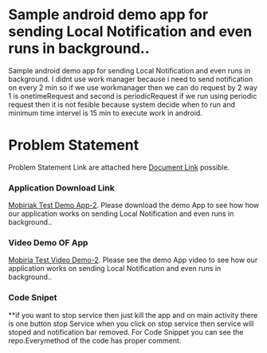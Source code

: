 # Sample android demo app for sending Local Notification and even runs in background.. 
Sample android demo app for sending Local Notification and even runs in background. I didnt use work manager because i need to send notification on every 2 min so if we use workmanager then we can do request by 2 way 1 is onetimeRequest and second is periodicRequest if we run using periodic request then it is not fesible because system decide when to run and minimum time intervel is 15 min to execute work in android.
# Problem Statement
Problem Statement Link are attached here [Document Link](https://drive.google.com/file/d/1Vxp1QiLQ-xomTpqRr9ClzOlZjw7Mlq7j/view?usp=sharing) possible.

### Application Download Link

[Mobiriak Test Demo App-2](https://drive.google.com/file/d/1kxRpvrilZEm_sw5ILaXyr3ZECRt75i1y/view?usp=sharing). Please download the demo App to see how how our application works on sending Local Notification and even runs in background..

### Video Demo OF App

[Mobiria Test Video Demo-2](https://drive.google.com/file/d/1Pu0k99bL4SVzYbvY4-_XgkZLaIKyzuHe/view?usp=sharing). Please see the demo App video to see how our application works on sending Local Notification and even runs in background..

### Code Snipet
**if you want to stop service then just kill the app and on main activity there is one button stop Service when you click on stop service then service will stoped and notification bar removed.
For Code Snippet you can see the repo.Everymethod of the code has proper comment.

